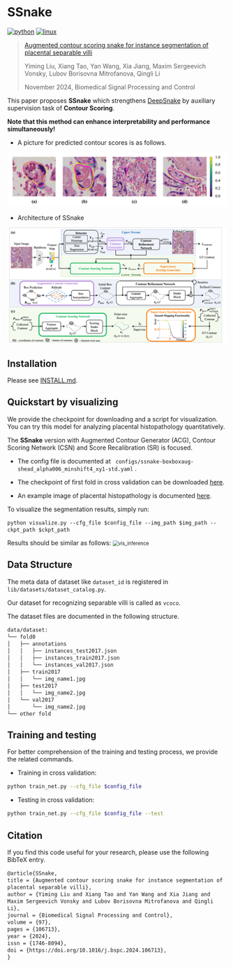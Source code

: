 # SSnake

[![python](https://img.shields.io/badge/Python-3776AB?style=for-the-badge&logo=python&logoColor=white)]() [![linux](https://img.shields.io/badge/Linux-FCC624?style=for-the-badge&logo=linux&logoColor=black)]()

> [Augmented contour scoring snake for instance segmentation of placental separable villi](https://10.1016/j.bspc.2024.106713)
>
> Yiming Liu, Xiang Tao, Yan Wang, Xia Jiang, Maxim Sergeevich Vonsky, Lubov Borisovna Mitrofanova, Qingli Li
>
> November 2024, Biomedical Signal Processing and Control

This paper proposes **SSnake** which strengthens [DeepSnake](https://github.com/zju3dv/snake) by auxiliary supervision task of **Contour Scoring**. 

**Note that this method can enhance interpretability and performance simultaneously!**

- A picture for predicted contour scores is as follows.

![](readme/vis_score.png)

- Architecture of SSnake

![architecture](readme/architecture.png)

## Installation

Please see [INSTALL.md](INSTALL.md).

## Quickstart by visualizing

We provide the checkpoint for downloading and a script for visualization. You can try this model for analyzing placental histopathology quantitatively.

The **SSnake** version with Augmented Contour Generator (ACG), Contour Scoring Network (CSN) and Score Recalibration (SR) is focused.

- The config file is documented at  ` configs/ssnake-boxboxaug-shead_alpha006_minshift4_xy1-std.yaml` .

- The checkpoint of first fold in cross validation can be downloaded [here](https://drive.google.com/file/d/1DGczjZoFJ0XmRWwg08h5SyinqMvO8kPn/view?usp=sharing).  

- An example image of placental histopathology is documented [here](readme/example.jpg).

To visualize the segmentation results, simply run:

```shell
python visualize.py --cfg_file $config_file --img_path $img_path --ckpt_path $ckpt_path
```

Results should be similar as follows:
<img src="readme/vis_inference.png" alt="vis_inference" style="zoom:80%;" />

## Data Structure

The meta data of dataset like `dataset_id` is registered in `lib/datasets/dataset_catalog.py`. 

Our dataset for recognizing separable villi is called as `vcoco`.

The dataset files are documented in the following structure.
```
data/dataset:
└── fold0
│   ├── annotations
│   │   ├── instances_test2017.json
│   │   ├── instances_train2017.json
│   │   └── instances_val2017.json
│   ├── train2017
│   │   └── img_name1.jpg
│   ├── test2017
│   │   └── img_name2.jpg
│   └── val2017
│       └── img_name2.jpg
└── other fold
```

## Training and testing

For better comprehension of the training and testing process, we provide the related commands.

- Training in cross validation: 

```bash
python train_net.py --cfg_file $config_file
```

- Testing in cross validation: 

```bash
python train_net.py --cfg_file $config_file --test
```

## Citation

If you find this code useful for your research, please use the following BibTeX entry.

```
@article{SSnake,
title = {Augmented contour scoring snake for instance segmentation of placental separable villi},
author = {Yiming Liu and Xiang Tao and Yan Wang and Xia Jiang and Maxim Sergeevich Vonsky and Lubov Borisovna Mitrofanova and Qingli Li},
journal = {Biomedical Signal Processing and Control},
volume = {97},
pages = {106713},
year = {2024},
issn = {1746-8094},
doi = {https://doi.org/10.1016/j.bspc.2024.106713},
}
```

